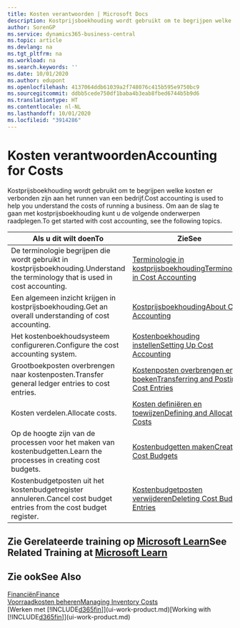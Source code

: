 ```yaml
---
title: Kosten verantwoorden | Microsoft Docs
description: Kostprijsboekhouding wordt gebruikt om te begrijpen welke kosten er verbonden zijn aan het runnen van een bedrijf. Om aan de slag te gaan met kostprijsboekhouding kunt u de volgende onderwerpen raadplegen.
author: SorenGP
ms.service: dynamics365-business-central
ms.topic: article
ms.devlang: na
ms.tgt_pltfrm: na
ms.workload: na
ms.search.keywords: ''
ms.date: 10/01/2020
ms.author: edupont
ms.openlocfilehash: 4137064ddb61039a2f748076c415b595e9750bc9
ms.sourcegitcommit: ddbb5cede750df1baba4b3eab8fbed6744b5b9d6
ms.translationtype: HT
ms.contentlocale: nl-NL
ms.lasthandoff: 10/01/2020
ms.locfileid: "3914286"
---
```

# <a name="accounting-for-costs"></a><span data-ttu-id="84976-104">Kosten verantwoorden</span><span class="sxs-lookup"><span data-stu-id="84976-104">Accounting for Costs</span></span>
<span data-ttu-id="84976-105">Kostprijsboekhouding wordt gebruikt om te begrijpen welke kosten er verbonden zijn aan het runnen van een bedrijf.</span><span class="sxs-lookup"><span data-stu-id="84976-105">Cost accounting is used to help you understand the costs of running a business.</span></span> <span data-ttu-id="84976-106">Om aan de slag te gaan met kostprijsboekhouding kunt u de volgende onderwerpen raadplegen.</span><span class="sxs-lookup"><span data-stu-id="84976-106">To get started with cost accounting, see the following topics.</span></span>  

|<span data-ttu-id="84976-107">Als u dit wilt doen</span><span class="sxs-lookup"><span data-stu-id="84976-107">To</span></span>|<span data-ttu-id="84976-108">Zie</span><span class="sxs-lookup"><span data-stu-id="84976-108">See</span></span>|  
|--------|---------|  
|<span data-ttu-id="84976-109">De terminologie begrijpen die wordt gebruikt in kostprijsboekhouding.</span><span class="sxs-lookup"><span data-stu-id="84976-109">Understand the terminology that is used in cost accounting.</span></span>|[<span data-ttu-id="84976-110">Terminologie in kostprijsboekhouding</span><span class="sxs-lookup"><span data-stu-id="84976-110">Terminology in Cost Accounting</span></span>](finance-terminology-in-cost-accounting.md)|  
|<span data-ttu-id="84976-111">Een algemeen inzicht krijgen in kostprijsboekhouding.</span><span class="sxs-lookup"><span data-stu-id="84976-111">Get an overall understanding of cost accounting.</span></span>|[<span data-ttu-id="84976-112">Kostprijsboekhouding</span><span class="sxs-lookup"><span data-stu-id="84976-112">About Cost Accounting</span></span>](finance-about-cost-accounting.md)|  
|<span data-ttu-id="84976-113">Het kostenboekhoudsysteem configureren.</span><span class="sxs-lookup"><span data-stu-id="84976-113">Configure the cost accounting system.</span></span>|[<span data-ttu-id="84976-114">Kostenboekhouding instellen</span><span class="sxs-lookup"><span data-stu-id="84976-114">Setting Up Cost Accounting</span></span>](finance-set-up-cost-accounting.md)|  
|<span data-ttu-id="84976-115">Grootboekposten overbrengen naar kostenposten.</span><span class="sxs-lookup"><span data-stu-id="84976-115">Transfer general ledger entries to cost entries.</span></span>|[<span data-ttu-id="84976-116">Kostenposten overbrengen en boeken</span><span class="sxs-lookup"><span data-stu-id="84976-116">Transferring and Posting Cost Entries</span></span>](finance-transfer-and-post-cost-entries.md)|  
|<span data-ttu-id="84976-117">Kosten verdelen.</span><span class="sxs-lookup"><span data-stu-id="84976-117">Allocate costs.</span></span>|[<span data-ttu-id="84976-118">Kosten definiëren en toewijzen</span><span class="sxs-lookup"><span data-stu-id="84976-118">Defining and Allocating Costs</span></span>](finance-define-and-allocate-costs.md)|  
|<span data-ttu-id="84976-119">Op de hoogte zijn van de processen voor het maken van kostenbudgetten.</span><span class="sxs-lookup"><span data-stu-id="84976-119">Learn the processes in creating cost budgets.</span></span>|[<span data-ttu-id="84976-120">Kostenbudgetten maken</span><span class="sxs-lookup"><span data-stu-id="84976-120">Creating Cost Budgets</span></span>](finance-create-cost-budgets.md)|
|<span data-ttu-id="84976-121">Kostenbudgetposten uit het kostenbudgetregister annuleren.</span><span class="sxs-lookup"><span data-stu-id="84976-121">Cancel cost budget entries from the cost budget register.</span></span>|[<span data-ttu-id="84976-122">Kostenbudgetposten verwijderen</span><span class="sxs-lookup"><span data-stu-id="84976-122">Deleting Cost Budget Entries</span></span>](finance-how-to-delete-cost-budget-entries.md)|

## <a name="see-related-training-at-microsoft-learn"></a><span data-ttu-id="84976-123">Zie Gerelateerde training op [Microsoft Learn](/learn/paths/use-cost-accounting-dynamics-365-business-central/)</span><span class="sxs-lookup"><span data-stu-id="84976-123">See Related Training at [Microsoft Learn](/learn/paths/use-cost-accounting-dynamics-365-business-central/)</span></span>

## <a name="see-also"></a><span data-ttu-id="84976-124">Zie ook</span><span class="sxs-lookup"><span data-stu-id="84976-124">See Also</span></span>  
[<span data-ttu-id="84976-125">Financiën</span><span class="sxs-lookup"><span data-stu-id="84976-125">Finance</span></span>](finance.md)  
[<span data-ttu-id="84976-126">Voorraadkosten beheren</span><span class="sxs-lookup"><span data-stu-id="84976-126">Managing Inventory Costs</span></span>](finance-manage-inventory-costs.md)  
<span data-ttu-id="84976-127">[Werken met [!INCLUDE[d365fin](includes/d365fin_md.md)]](ui-work-product.md)</span><span class="sxs-lookup"><span data-stu-id="84976-127">[Working with [!INCLUDE[d365fin](includes/d365fin_md.md)]](ui-work-product.md)</span></span>

